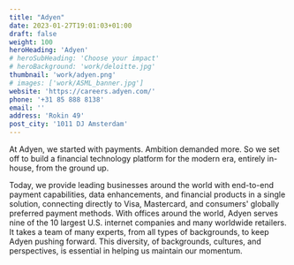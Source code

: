 ```yaml
---
title: "Adyen"
date: 2023-01-27T19:01:03+01:00
draft: false
weight: 100
heroHeading: 'Adyen'
# heroSubHeading: 'Choose your impact'
# heroBackground: 'work/deloitte.jpg'
thumbnail: 'work/adyen.png'
# images: ['work/ASML_banner.jpg']
website: 'https://careers.adyen.com/'
phone: '+31 85 888 8138'
email: ''
address: 'Rokin 49'
post_city: '1011 DJ Amsterdam'
---
```


At Adyen, we started with payments. Ambition demanded more. So we set off to build a financial technology platform for the modern era, entirely in-house, from the ground up. 

Today, we provide leading businesses around the world with end-to-end payment capabilities, data enhancements, and financial products in a single solution, connecting directly to Visa, Mastercard, and consumers' globally preferred payment methods. With offices around the world, Adyen serves nine of the 10 largest U.S. internet companies and many worldwide retailers. It takes a team of many experts, from all types of backgrounds, to keep Adyen pushing forward. This diversity, of backgrounds, cultures, and perspectives, is essential in helping us maintain our momentum.
